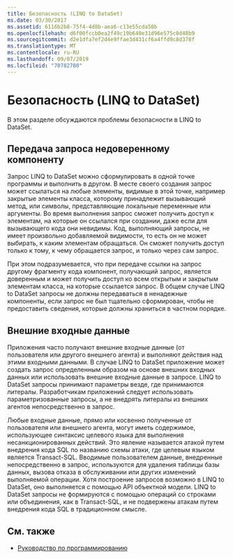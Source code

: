 ```yaml
---
title: Безопасность (LINQ to DataSet)
ms.date: 03/30/2017
ms.assetid: 6116b2b8-75f4-4d8b-aea6-c13e55cda50b
ms.openlocfilehash: d6f00fccb0ea2f49c19b640e31d96e575c0d48b9
ms.sourcegitcommit: d2e1dfa7ef2d4e9ffae3d431cf6a4ffd9c8d378f
ms.translationtype: MT
ms.contentlocale: ru-RU
ms.lasthandoff: 09/07/2019
ms.locfileid: "70782780"
---
```

# <a name="security-linq-to-dataset"></a>Безопасность (LINQ to DataSet)
В этом разделе обсуждаются проблемы безопасности в LINQ to DataSet.  
  
## <a name="passing-a-query-to-an-untrusted-component"></a>Передача запроса недоверенному компоненту  
 Запрос LINQ to DataSet можно сформулировать в одной точке программы и выполнить в другом. В месте своего создания запрос может ссылаться на любые элементы, видимые в этой точке, например закрытые элементы класса, которому принадлежит вызывающий метод, или символы, представляющие локальные переменные или аргументы. Во время выполнения запрос сможет получить доступ к элементам, на которые он ссылался при создании, даже если для вызывающего кода они невидимы. Код, выполняющий запросы, не имеет произвольно добавляемой видимости, то есть он не может выбирать, к каким элементам обращаться. Он сможет получить доступ только к тому, к чему обращается запрос, и только через сам запрос.  
  
 При этом подразумевается, что при передаче ссылки на запрос другому фрагменту кода компонент, получающий запрос, является доверенным и может получить доступ ко всем открытым и закрытым элементам класса, на которые ссылается запрос. В общем случае LINQ to DataSet запросы не должны передаваться в ненадежные компоненты, если запрос не был тщательно сформирован, чтобы не предоставить сведения, которые должны храниться в частном порядке.  
  
## <a name="external-input"></a>Внешние входные данные  
 Приложения часто получают внешние входные данные (от пользователя или другого внешнего агента) и выполняют действия над этими входными данными.  В случае LINQ to DataSet приложение может создать запрос определенным образом на основе внешних входных данных или использовать внешние входные данные в запросе. LINQ to DataSet запросы принимают параметры везде, где принимаются литералы. Разработчикам приложений следует использовать параметризованные запросы, а не внедрять литералы из внешних агентов непосредственно в запрос.  
  
 Любые входные данные, прямо или косвенно полученные от пользователя или внешнего агента, могут иметь содержимое, использующее синтаксис целевого языка для выполнения несанкционированных действий. Это явление называется атакой путем внедрения кода SQL по названию схемы атаки, где целевым языком является Transact-SQL. Вводимые пользователем данные, внедренные непосредственно в запрос, используются для удаления таблицы базы данных, вызова отказа в обслуживании или других изменений выполняемой операции. Хотя построение запросов возможно в LINQ to DataSet, оно выполняется с помощью API объектной модели. LINQ to DataSet запросы не формируются с помощью операций со строками или объединения, как в Transact-SQL, и не подвержены атакам путем внедрения кода SQL в традиционном смысле.  
  
## <a name="see-also"></a>См. также

- [Руководство по программированию](programming-guide-linq-to-dataset.md)

